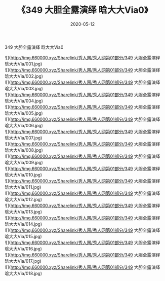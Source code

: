 ﻿---
layout: post
title:  《349 大胆全露演绎 晗大大Via0》
date:   2020-05-12
img: http://img.660000.xyz/Sharelink/秀人网/秀人网第01部分/349 大胆全露演绎 晗大大Via0/000.jpg
categories: [美女, 清纯, 唯美]
---

349 大胆全露演绎 晗大大Via0

  ![](http://img.660000.xyz/Sharelink/秀人网/秀人网第01部分/349 大胆全露演绎 晗大大Via/001.jpg) <br> ![](http://img.660000.xyz/Sharelink/秀人网/秀人网第01部分/349 大胆全露演绎 晗大大Via/002.jpg) <br> ![](http://img.660000.xyz/Sharelink/秀人网/秀人网第01部分/349 大胆全露演绎 晗大大Via/003.jpg) <br> ![](http://img.660000.xyz/Sharelink/秀人网/秀人网第01部分/349 大胆全露演绎 晗大大Via/004.jpg) <br> ![](http://img.660000.xyz/Sharelink/秀人网/秀人网第01部分/349 大胆全露演绎 晗大大Via/005.jpg) <br> ![](http://img.660000.xyz/Sharelink/秀人网/秀人网第01部分/349 大胆全露演绎 晗大大Via/006.jpg) <br> ![](http://img.660000.xyz/Sharelink/秀人网/秀人网第01部分/349 大胆全露演绎 晗大大Via/007.jpg) <br> ![](http://img.660000.xyz/Sharelink/秀人网/秀人网第01部分/349 大胆全露演绎 晗大大Via/008.jpg) <br> ![](http://img.660000.xyz/Sharelink/秀人网/秀人网第01部分/349 大胆全露演绎 晗大大Via/009.jpg) <br> ![](http://img.660000.xyz/Sharelink/秀人网/秀人网第01部分/349 大胆全露演绎 晗大大Via/010.jpg) <br> ![](http://img.660000.xyz/Sharelink/秀人网/秀人网第01部分/349 大胆全露演绎 晗大大Via/011.jpg) <br> ![](http://img.660000.xyz/Sharelink/秀人网/秀人网第01部分/349 大胆全露演绎 晗大大Via/012.jpg) <br> ![](http://img.660000.xyz/Sharelink/秀人网/秀人网第01部分/349 大胆全露演绎 晗大大Via/013.jpg) <br> ![](http://img.660000.xyz/Sharelink/秀人网/秀人网第01部分/349 大胆全露演绎 晗大大Via/014.jpg) <br> ![](http://img.660000.xyz/Sharelink/秀人网/秀人网第01部分/349 大胆全露演绎 晗大大Via/015.jpg) <br> ![](http://img.660000.xyz/Sharelink/秀人网/秀人网第01部分/349 大胆全露演绎 晗大大Via/016.jpg) <br> ![](http://img.660000.xyz/Sharelink/秀人网/秀人网第01部分/349 大胆全露演绎 晗大大Via/017.jpg) <br> ![](http://img.660000.xyz/Sharelink/秀人网/秀人网第01部分/349 大胆全露演绎 晗大大Via/018.jpg) <br>